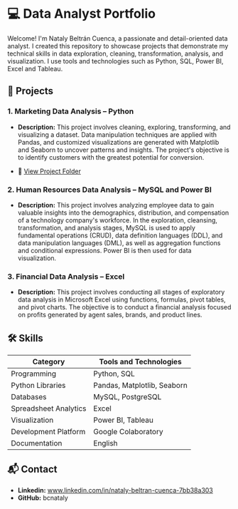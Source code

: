 # 💻 Data Analyst Portfolio

Welcome! I'm Nataly Beltrán Cuenca, a passionate and detail-oriented data analyst. I created this repository to showcase projects that demonstrate my technical skills in data exploration, cleaning, transformation, analysis, and visualization. I use tools and technologies such as Python, SQL, Power BI, Excel and Tableau.

## 📁 Projects

### 1. Marketing Data Analysis – Python
- **Description:** This project involves cleaning, exploring, transforming, and visualizing a dataset. Data manipulation techniques are applied with Pandas, and customized visualizations are generated with Matplotlib and Seaborn to uncover patterns and insights. The project's objective is to identify customers with the greatest potential for conversion.
  
- 🔗 [View Project Folder](https://github.com/bcnataly/data-analyst-portfolio/tree/main/1_Project_Python)


### 2. Human Resources Data Analysis – MySQL and Power BI
- **Description:** This project involves analyzing employee data to gain valuable insights into the demographics, distribution, and compensation of a technology company's workforce. In the exploration, cleansing, transformation, and analysis stages, MySQL is used to apply fundamental operations (CRUD), data definition languages (DDL), and data manipulation languages (DML), as well as aggregation functions and conditional expressions. Power BI is then used for data visualization.

### 3. Financial Data Analysis – Excel
- **Description:** This project involves conducting all stages of exploratory data analysis in Microsoft Excel using functions, formulas, pivot tables, and pivot charts. The objective is to conduct a financial analysis focused on profits generated by agent sales, brands, and product lines.
  
## 🛠️ Skills

| Category              | Tools and Technologies                        |
|-----------------------|-----------------------------------------------|
| Programming           | Python, SQL                                   |
| Python Libraries      | Pandas, Matplotlib, Seaborn                   |
| Databases             | MySQL, PostgreSQL                             |
| Spreadsheet Analytics | Excel                                         |
| Visualization         | Power BI, Tableau                             | 
| Development Platform  | Google Colaboratory                           |
| Documentation         | English                                       |

## 📬 Contact

- **Linkedin:** www.linkedin.com/in/nataly-beltran-cuenca-7bb38a303
- **GitHub:** bcnataly


